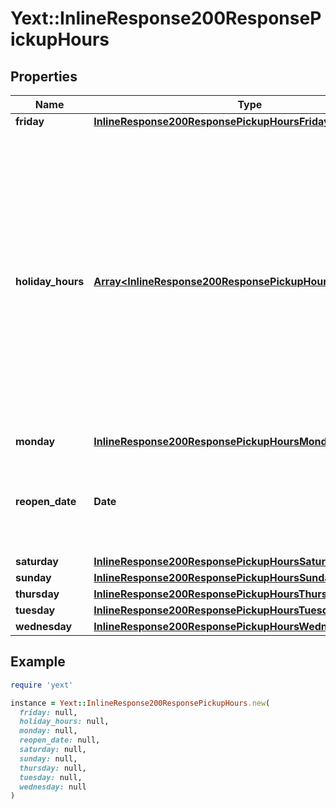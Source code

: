 # Yext::InlineResponse200ResponsePickupHours

## Properties

| Name | Type | Description | Notes |
| ---- | ---- | ----------- | ----- |
| **friday** | [**InlineResponse200ResponsePickupHoursFriday**](InlineResponse200ResponsePickupHoursFriday.md) |  | [optional] |
| **holiday_hours** | [**Array&lt;InlineResponse200ResponsePickupHoursHolidayHours&gt;**](InlineResponse200ResponsePickupHoursHolidayHours.md) |  **NOTE:** The list of Holiday Hours that you send us must be comprehensive. For example, if you send us a list of Holiday Hours that does not include Holiday Hours that you sent in your last update, Yext considers the missing Holiday Hours to be deleted, and we remove them.    Array must be ordered.   Filtering Type: &#x60;list of object&#x60; | [optional] |
| **monday** | [**InlineResponse200ResponsePickupHoursMonday**](InlineResponse200ResponsePickupHoursMonday.md) |  | [optional] |
| **reopen_date** | **Date** |  Date must be on or after 1970-01-01 Date must be before or on 2038-01-01  Filtering Type: &#x60;date&#x60; | [optional] |
| **saturday** | [**InlineResponse200ResponsePickupHoursSaturday**](InlineResponse200ResponsePickupHoursSaturday.md) |  | [optional] |
| **sunday** | [**InlineResponse200ResponsePickupHoursSunday**](InlineResponse200ResponsePickupHoursSunday.md) |  | [optional] |
| **thursday** | [**InlineResponse200ResponsePickupHoursThursday**](InlineResponse200ResponsePickupHoursThursday.md) |  | [optional] |
| **tuesday** | [**InlineResponse200ResponsePickupHoursTuesday**](InlineResponse200ResponsePickupHoursTuesday.md) |  | [optional] |
| **wednesday** | [**InlineResponse200ResponsePickupHoursWednesday**](InlineResponse200ResponsePickupHoursWednesday.md) |  | [optional] |

## Example

```ruby
require 'yext'

instance = Yext::InlineResponse200ResponsePickupHours.new(
  friday: null,
  holiday_hours: null,
  monday: null,
  reopen_date: null,
  saturday: null,
  sunday: null,
  thursday: null,
  tuesday: null,
  wednesday: null
)
```

